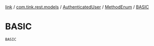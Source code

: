 [link](../../../index.md) / [com.tink.rest.models](../../index.md) / [AuthenticatedUser](../index.md) / [MethodEnum](index.md) / [BASIC](./-b-a-s-i-c.md)

# BASIC

`BASIC`